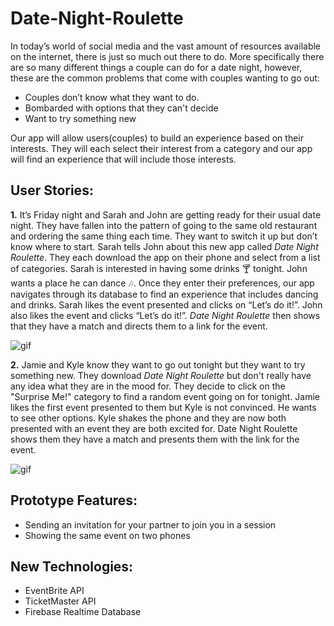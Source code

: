 # Date-Night-Roulette

In today’s world of social media and the vast amount of resources available on the internet, there is just so much out there to do. More specifically there are so many different things a couple can do for a date night, however, these are the common problems that come with couples wanting to go out:

- Couples don’t know what they want to do.
- Bombarded with options that they can't decide
- Want to try something new


Our app will allow users(couples) to build an experience based on their interests. They will each select their interest from a category and our app will find an experience that will include those interests. 


## User Stories: 
**1.** It’s Friday night and Sarah and John are getting ready for their usual date night. They have fallen into the pattern of going to the same old restaurant and ordering the same thing each time. They want to switch it up but don’t know where to start. Sarah tells John about this new app called *Date Night Roulette*. 
They each download the app on their phone and select from a list of categories. Sarah is interested in having some drinks :cocktail: tonight. John wants a place he can dance :notes:. Once they enter their preferences, our app navigates through its database to find an experience that includes dancing and drinks. Sarah likes the event presented and clicks on “Let’s do it!”. John also likes the event and clicks “Let’s do it!”. *Date Night Roulette* then shows that they have a match and directs them to a link for the event. 

![gif](https://media.giphy.com/media/f5SZQriUfZFD8wet01/giphy.gif)

**2.** Jamie and Kyle know they want to go out tonight but they want to try something new. They download *Date Night Roulette* but don't really have any idea what they are in the mood for. They decide to click on the "Surprise Me!" category to find a random event going on for tonight. Jamie likes the first event presented to them but Kyle is not convinced. He wants to see other options. Kyle shakes the phone and they are now both presented with an event they are both excited for. Date Night Roulette shows them they have a match and presents them with the link for the event. 

![gif](https://media.giphy.com/media/kAuSouG5NMQwvGV5dv/giphy.gif)

## Prototype Features: 
- Sending an invitation for your partner to join you in a session
- Showing the same event on two phones 

## New Technologies: 
- EventBrite API
- TicketMaster API
- Firebase Realtime Database
